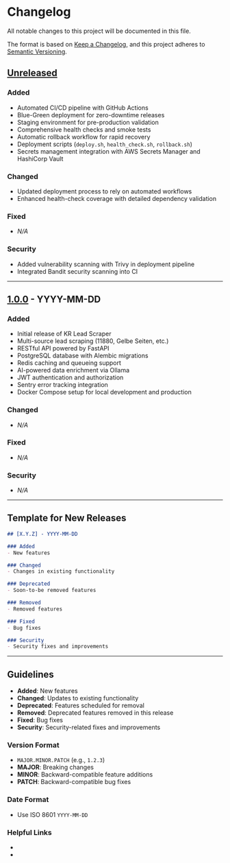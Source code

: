 # Changelog

All notable changes to this project will be documented in this file.

The format is based on [Keep a Changelog](https://keepachangelog.com/en/1.0.0/),
and this project adheres to [Semantic Versioning](https://semver.org/spec/v2.0.0.html).

## [Unreleased]

### Added
- Automated CI/CD pipeline with GitHub Actions
- Blue-Green deployment for zero-downtime releases
- Staging environment for pre-production validation
- Comprehensive health checks and smoke tests
- Automatic rollback workflow for rapid recovery
- Deployment scripts (`deploy.sh`, `health_check.sh`, `rollback.sh`)
- Secrets management integration with AWS Secrets Manager and HashiCorp Vault

### Changed
- Updated deployment process to rely on automated workflows
- Enhanced health-check coverage with detailed dependency validation

### Fixed
- _N/A_

### Security
- Added vulnerability scanning with Trivy in deployment pipeline
- Integrated Bandit security scanning into CI

---

## [1.0.0] - YYYY-MM-DD

### Added
- Initial release of KR Lead Scraper
- Multi-source lead scraping (11880, Gelbe Seiten, etc.)
- RESTful API powered by FastAPI
- PostgreSQL database with Alembic migrations
- Redis caching and queueing support
- AI-powered data enrichment via Ollama
- JWT authentication and authorization
- Sentry error tracking integration
- Docker Compose setup for local development and production

### Changed
- _N/A_

### Fixed
- _N/A_

### Security
- _N/A_

---

## Template for New Releases

```markdown
## [X.Y.Z] - YYYY-MM-DD

### Added
- New features

### Changed
- Changes in existing functionality

### Deprecated
- Soon-to-be removed features

### Removed
- Removed features

### Fixed
- Bug fixes

### Security
- Security fixes and improvements
```

---

## Guidelines

- **Added**: New features
- **Changed**: Updates to existing functionality
- **Deprecated**: Features scheduled for removal
- **Removed**: Deprecated features removed in this release
- **Fixed**: Bug fixes
- **Security**: Security-related fixes and improvements

### Version Format

- `MAJOR.MINOR.PATCH` (e.g., `1.2.3`)
- **MAJOR**: Breaking changes
- **MINOR**: Backward-compatible feature additions
- **PATCH**: Backward-compatible bug fixes

### Date Format

- Use ISO 8601 `YYYY-MM-DD`

### Helpful Links

- [Unreleased]: https://github.com/tobiashaas/Lead-Scraper/compare/v1.0.0...HEAD
- [1.0.0]: https://github.com/tobiashaas/Lead-Scraper/releases/tag/v1.0.0
